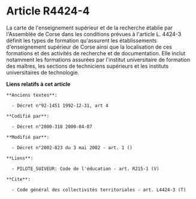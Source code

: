 # Article R4424-4

La carte de l'enseignement supérieur et de la recherche établie par l'Assemblée de Corse dans les conditions prévues à
l'article L. 4424-3 définit les types de formation qu'assurent les établissements d'enseignement supérieur de Corse ainsi que
la localisation de ces formations et des activités de recherche et de documentation. Elle inclut notamment les formations
assurées par l'institut universitaire de formation des maîtres, les sections de techniciens supérieurs et les instituts
universitaires de technologie.

**Liens relatifs à cet article**

	**Anciens textes**:

	  - Décret n°92-1451 1992-12-31, art 4

	**Codifié par**:

	  - Décret n°2000-318 2000-04-07

	**Modifié par**:

	  - Décret n°2002-823 du 3 mai 2002 - art. 1 ()

	**Liens**:

	  - PILOTE_SUIVEUR: Code de l'éducation - art. R215-1 (V)

	**Cite**:

	  - Code général des collectivités territoriales - art. L4424-3 (T)

